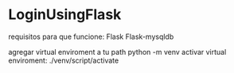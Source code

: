 # LoginUsingFlask
requisitos para que funcione:
Flask
Flask-mysqldb

agregar virtual enviroment a tu path
	python -m venv
activar virtual enviroment:
 	./venv/script/activate
